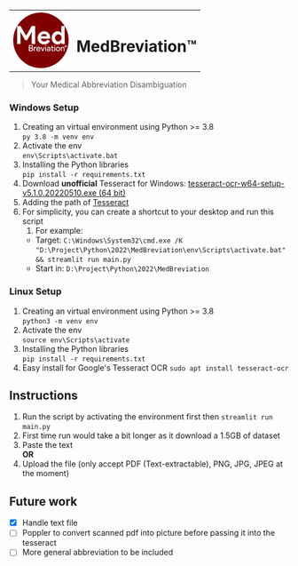 <table>
   <th><img src="logo.png" width=100></th>
   <th><h1><b>MedBreviation™</b></h1></th>
</table>

> Your Medical Abbreviation Disambiguation

### Windows Setup
1. Creating an virtual environment using Python >= 3.8  
   ```py 3.8 -m venv env```
2. Activate the env  
   ```env\Scripts\activate.bat```
3. Installing the Python libraries  
   ```pip install -r requirements.txt```
4. Download **unofficial** Tesseract for Windows: [tesseract-ocr-w64-setup-v5.1.0.20220510.exe (64 bit)](https://github.com/UB-Mannheim/tesseract/wiki)
5. Adding the path of [Tesseract](https://github.com/maxenxe/HQ-Trivia-Bot-NOT-MAINTAINED-/issues/51)
6. For simplicity, you can create a shortcut to your desktop and run this script
   1. For example:
   - Target: ```C:\Windows\System32\cmd.exe /K "D:\Project\Python\2022\MedBreviation\env\Scripts\activate.bat" && streamlit run main.py```
   - Start in: ```D:\Project\Python\2022\MedBreviation```

### Linux Setup
1. Creating an virtual environment using Python >= 3.8  
   ```python3 -m venv env```
2. Activate the env  
   ```source env\Scripts\activate```
3. Installing the Python libraries  
   ```pip install -r requirements.txt```
4. Easy install for Google's Tesseract OCR
   ```sudo apt install tesseract-ocr```

## Instructions
1. Run the script by activating the environment first then ```streamlit run main.py```
2. First time run would take a bit longer as it download a 1.5GB of dataset 
3. Paste the text  
   **OR**
4. Upload the file (only accept PDF (Text-extractable), PNG, JPG, JPEG at the moment)

## Future work
- [x] Handle text file
- [ ] Poppler to convert scanned pdf into picture before passing it into the tesseract
- [ ] More general abbreviation to be included
